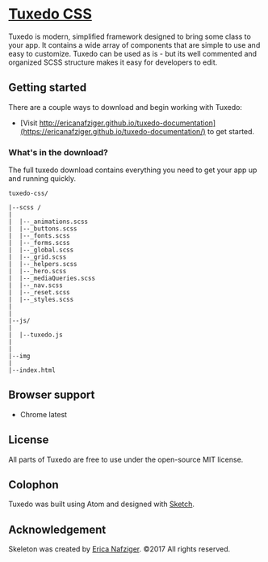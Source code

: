 # [Tuxedo CSS](https://github.com/ericanafziger/tuxedo-documentation)
Tuxedo is modern, simplified framework designed to bring some class to your app. It contains a wide array of components that are simple to use and easy to customize. Tuxedo can be used as is - but its well commented and organized SCSS structure makes it easy for developers to edit.

## Getting started

There are a couple ways to download and begin working with Tuxedo:
- [Visit http://ericanafziger.github.io/tuxedo-documentation](https://ericanafziger.github.io/tuxedo-documentation/) to get started.

### What's in the download?

The full tuxedo download contains everything you need to get your app up and running quickly.
```
tuxedo-css/

|--scss /
|
|  |--_animations.scss
|  |--_buttons.scss
|  |--_fonts.scss
|  |--_forms.scss
|  |--_global.scss
|  |--_grid.scss
|  |--_helpers.scss
|  |--_hero.scss
|  |--_mediaQueries.scss
|  |--_nav.scss
|  |--_reset.scss
|  |--_styles.scss
|
|
|--js/
|
|  |--tuxedo.js
|
|
|--img
|
|--index.html
```


## Browser support

- Chrome latest
<!-- - Firefox latest
- Opera latest
- Safari latest
- IE latest -->


## License

All parts of Tuxedo are free to use under the open-source MIT license.


## Colophon

Tuxedo was built using Atom and designed with [Sketch](http://bohemiancoding.com/sketch).


## Acknowledgement

Skeleton was created by [Erica Nafziger](https://github.com/ericanafziger). ©2017 All rights reserved.
